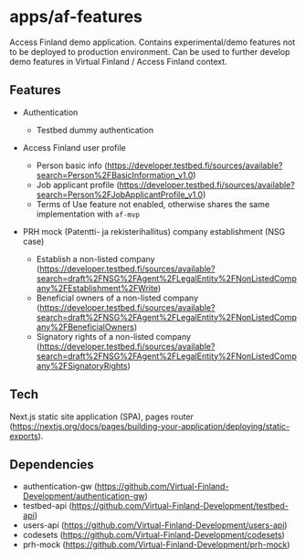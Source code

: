 # apps/af-features

Access Finland demo application. Contains experimental/demo features not to be deployed to production environment. Can be used to further develop demo features in Virtual Finland / Access Finland context.

## Features

- Authentication

  - Testbed dummy authentication

- Access Finland user profile
  - Person basic info (https://developer.testbed.fi/sources/available?search=Person%2FBasicInformation_v1.0)
  - Job applicant profile (https://developer.testbed.fi/sources/available?search=Person%2FJobApplicantProfile_v1.0)
  - Terms of Use feature not enabled, otherwise shares the same implementation with `af-mvp`
- PRH mock (Patentti- ja rekisterihallitus) company establishment (NSG case)
  - Establish a non-listed company (https://developer.testbed.fi/sources/available?search=draft%2FNSG%2FAgent%2FLegalEntity%2FNonListedCompany%2FEstablishment%2FWrite)
  - Beneficial owners of a non-listed company (https://developer.testbed.fi/sources/available?search=draft%2FNSG%2FAgent%2FLegalEntity%2FNonListedCompany%2FBeneficialOwners)
  - Signatory rights of a non-listed company (https://developer.testbed.fi/sources/available?search=draft%2FNSG%2FAgent%2FLegalEntity%2FNonListedCompany%2FSignatoryRights)

## Tech

Next.js static site application (SPA), pages router (https://nextjs.org/docs/pages/building-your-application/deploying/static-exports).

## Dependencies

- authentication-gw (https://github.com/Virtual-Finland-Development/authentication-gw)
- testbed-api (https://github.com/Virtual-Finland-Development/testbed-api)
- users-api (https://github.com/Virtual-Finland-Development/users-api)
- codesets (https://github.com/Virtual-Finland-Development/codesets)
- prh-mock (https://github.com/Virtual-Finland-Development/prh-mock)

